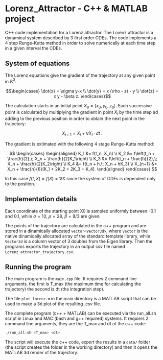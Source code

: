 # Lorenz_Attractor - C++ & MATLAB project
C++ code implementation for a Lorenz attractor. The Lorenz attractor is a dynamical system described by 3 first order ODEs. The code implements a 4 step Runge-Kutta method in order to solve numerically at each time step in a given interval the ODEs.

## System of equations
The Lorenz equations give the gradient of the trajectory at any given point in $\mathbb{R}^3$:

$$\begin{cases} 
\dot{x} = \sigma y-x \\
\dot{y} = x (\rho - z) - y \\
\dot{z} = x y - \beta z. 
\end{cases}$$

The calculation starts in an initial point $X_0 = (x_0,y_0,z_0)$. Each successive point is calculated by multiplying the gradient in point $X_i$ by the time step ad adding to the previous position in order to obtain the next point in the trajectory:

$$ X_{i+1} = X_{i} + \nabla X_i \cdot dt \ .$$

The gradient is extimated with the following 4 stage Runge-Kutta method:

$$ \begin{cases}
\begin{aligned}
K_1 &= f(t_n, X_n) \\
K_2 &= f\left(t_n + \frac{h}{2},\; X_n + \frac{h}{2}K_1\right) \\
K_3 &= f\left(t_n + \frac{h}{2},\; X_n + \frac{h}{2}K_2\right) \\
K_4 &= f(t_n + h,\; X_n + hK_3) \\
X_{n+1} &= X_n + \frac{h}{6}(K_1 + 2K_2 + 2K_3 + K_4).
\end{aligned}
\end{cases} $$

In this case $f(t,X) = f(X) = \nabla X$ since the system of ODEs is dependent only to the position.

## Implementation details

Each coordinate of the starting point X0 is sampled uniformly between -0.1 and 0.1, while $\sigma = 10$, $\rho = 28$, $\beta = 8/3$ are given.

The points of the trajectory are calculated in the c++ program and are stored in a dinamically allocated `vector<Vector3d>`, where `vector` is the native dinamically allocated array of the standard template library, while `Vector3d` is a column vector of 3 doubles from the Eigen library. Then the programs exports the trajectory in an output csv file named `Lorenz_attractor_trajectory.csv`.

## Running the program

The main program is the `main.cpp` file. It requires 2 command line arguments, the first is T_max (the maximum time for calculating the trajectory) the second is dt (the integration step).

The file `plot_lorenz.m` in the main directory is a MATLAB script that can be used to make a 3d plot of the resulting .csv file.

The complete program (c++ + MATLAB) can be executed via the run_all.sh script in Linux and MAC (bash and g++ required) systems. It requiers 2 command line arguments, they are the T_max and dt of the c++ code: 
```bash
./run_all.sh <T_max> <dt>
```

The script will execute the c++ code, export the results in a `data/` folder (the script creates the folder in the working directory) and then it opens the MATLAB 3d render of the trajectory.
